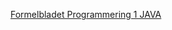 [Formelbladet Programmering 1 JAVA](https://docs.google.com/document/d/1Z3CmDSISOn3XrzAhd_g_P5VMB3MeOrmJpvsuQZ-kqv4/)

